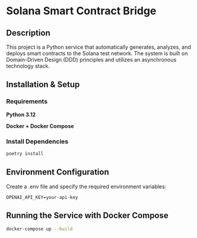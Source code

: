 # Solana Smart Contract Bridge

## Description

This project is a Python service that automatically generates, analyzes, and deploys smart contracts to the Solana test network. The system is built on Domain-Driven Design (DDD) principles and utilizes an asynchronous technology stack.

## Installation & Setup

### Requirements

**Python 3.12**

**Docker + Docker Compose**

### Install Dependencies
```bash
poetry install
```

## Environment Configuration

Create a .env file and specify the required environment variables:
```env
OPENAI_API_KEY=your-api-key
```

## Running the Service with Docker Compose
```bash
docker-compose up --build
```

